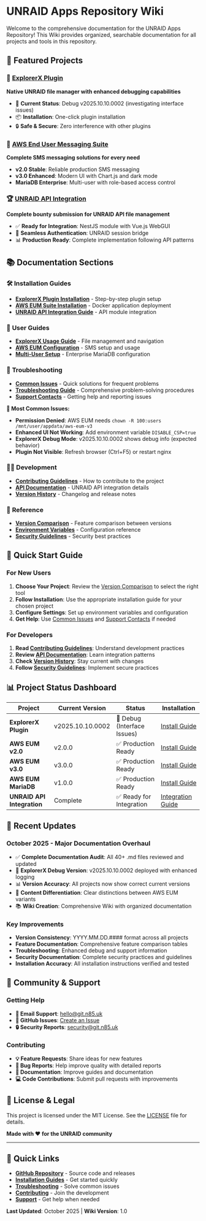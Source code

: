 # UNRAID Apps Repository Wiki

Welcome to the comprehensive documentation for the UNRAID Apps Repository! This Wiki provides organized, searchable documentation for all projects and tools in this repository.

## 🚀 **Featured Projects**

### 📁 [ExplorerX Plugin](ExplorerX-Plugin)
**Native UNRAID file manager with enhanced debugging capabilities**
- 🔧 **Current Status**: Debug v2025.10.10.0002 (investigating interface issues)
- 📦 **Installation**: One-click plugin installation
- 🔒 **Safe & Secure**: Zero interference with other plugins

### 📧 [AWS End User Messaging Suite](AWS-EUM-Suite)
**Complete SMS messaging solutions for every need**
- **v2.0 Stable**: Reliable production SMS messaging
- **v3.0 Enhanced**: Modern UI with Chart.js and dark mode
- **MariaDB Enterprise**: Multi-user with role-based access control

### 🏆 [UNRAID API Integration](UNRAID-API-Integration)
**Complete bounty submission for UNRAID API file management**
- ✅ **Ready for Integration**: NestJS module with Vue.js WebGUI
- 🔄 **Seamless Authentication**: UNRAID session bridge
- 📊 **Production Ready**: Complete implementation following API patterns

## 📚 **Documentation Sections**

### 🛠️ **Installation Guides**
- **[ExplorerX Plugin Installation](ExplorerX-Plugin-Installation)** - Step-by-step plugin setup
- **[AWS EUM Suite Installation](AWS-EUM-Installation)** - Docker application deployment
- **[UNRAID API Integration Guide](UNRAID-API-Integration)** - API module integration

### 👥 **User Guides**
- **[ExplorerX Usage Guide](ExplorerX-Usage)** - File management and navigation
- **[AWS EUM Configuration](AWS-EUM-Configuration)** - SMS setup and usage
- **[Multi-User Setup](Multi-User-Setup)** - Enterprise MariaDB configuration

### 🔧 **Troubleshooting**
- **[Common Issues](Common-Issues)** - Quick solutions for frequent problems
- **[Troubleshooting Guide](Troubleshooting)** - Comprehensive problem-solving procedures  
- **[Support Contacts](Support-Contacts)** - Getting help and reporting issues

**🚨 Most Common Issues:**
- **Permission Denied**: AWS EUM needs `chown -R 100:users /mnt/user/appdata/aws-eum-v3`
- **Enhanced UI Not Working**: Add environment variable `DISABLE_CSP=true`
- **ExplorerX Debug Mode**: v2025.10.10.0002 shows debug info (expected behavior)
- **Plugin Not Visible**: Refresh browser (Ctrl+F5) or restart nginx

### 👨‍💻 **Development**
- **[Contributing Guidelines](Contributing)** - How to contribute to the project
- **[API Documentation](API-Documentation)** - UNRAID API integration details
- **[Version History](Version-History)** - Changelog and release notes

### 📖 **Reference**
- **[Version Comparison](Version-Comparison)** - Feature comparison between versions
- **[Environment Variables](Environment-Variables)** - Configuration reference
- **[Security Guidelines](Security-Guidelines)** - Security best practices

## 🎯 **Quick Start Guide**

### For New Users
1. **Choose Your Project**: Review the [Version Comparison](Version-Comparison) to select the right tool
2. **Follow Installation**: Use the appropriate installation guide for your chosen project
3. **Configure Settings**: Set up environment variables and configuration
4. **Get Help**: Use [Common Issues](Common-Issues) and [Support Contacts](Support-Contacts) if needed

### For Developers
1. **Read [Contributing Guidelines](Contributing)**: Understand development practices
2. **Review [API Documentation](API-Documentation)**: Learn integration patterns
3. **Check [Version History](Version-History)**: Stay current with changes
4. **Follow [Security Guidelines](Security-Guidelines)**: Implement secure practices

## 📊 **Project Status Dashboard**

| Project | Current Version | Status | Installation |
|---------|----------------|---------|--------------|
| **ExplorerX Plugin** | v2025.10.10.0002 | 🔧 Debug (Interface Issues) | [Install Guide](ExplorerX-Plugin-Installation) |
| **AWS EUM v2.0** | v2.0.0 | ✅ Production Ready | [Install Guide](AWS-EUM-Installation) |
| **AWS EUM v3.0** | v3.0.0 | ✅ Production Ready | [Install Guide](AWS-EUM-Installation) |
| **AWS EUM MariaDB** | v1.0.0 | ✅ Production Ready | [Install Guide](AWS-EUM-Installation) |
| **UNRAID API Integration** | Complete | ✅ Ready for Integration | [Integration Guide](UNRAID-API-Integration) |

## 🔄 **Recent Updates**

### October 2025 - Major Documentation Overhaul
- ✅ **Complete Documentation Audit**: All 40+ .md files reviewed and updated
- 🔧 **ExplorerX Debug Version**: v2025.10.10.0002 deployed with enhanced logging
- 📊 **Version Accuracy**: All projects now show correct current versions
- 🎨 **Content Differentiation**: Clear distinctions between AWS EUM variants
- 📚 **Wiki Creation**: Comprehensive Wiki with organized documentation

### Key Improvements
- **Version Consistency**: YYYY.MM.DD.#### format across all projects
- **Feature Documentation**: Comprehensive feature comparison tables
- **Troubleshooting**: Enhanced debug and support information
- **Security Documentation**: Complete security practices and guidelines
- **Installation Accuracy**: All installation instructions verified and tested

## 🤝 **Community & Support**

### Getting Help
- **📧 Email Support**: hello@git.n85.uk
- **🐛 GitHub Issues**: [Create an Issue](https://github.com/N85UK/UNRAID_Apps/issues)
- **🔒 Security Reports**: security@git.n85.uk

### Contributing
- **💡 Feature Requests**: Share ideas for new features
- **🐛 Bug Reports**: Help improve quality with detailed reports
- **📝 Documentation**: Improve guides and documentation
- **💻 Code Contributions**: Submit pull requests with improvements

## 📄 **License & Legal**

This project is licensed under the MIT License. See the [LICENSE](https://github.com/N85UK/UNRAID_Apps/blob/main/LICENSE) file for details.

**Made with ❤️ for the UNRAID community**

---

## 🔗 **Quick Links**

- **[GitHub Repository](https://github.com/N85UK/UNRAID_Apps)** - Source code and releases
- **[Installation Guides](Installation-Guides)** - Get started quickly
- **[Troubleshooting](Troubleshooting)** - Solve common issues
- **[Contributing](Contributing)** - Join the development
- **[Support](Support-Contacts)** - Get help when needed

**Last Updated**: October 2025 | **Wiki Version**: 1.0